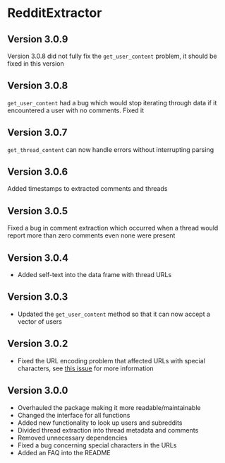 # RedditExtractor

## Version 3.0.9

Version 3.0.8 did not fully fix the `get_user_content` problem, it should be fixed in this version

## Version 3.0.8

`get_user_content` had a bug which would stop iterating through data if it encountered a user with no comments. Fixed it

## Version 3.0.7

`get_thread_content` can now handle errors without interrupting parsing

## Version 3.0.6

Added timestamps to extracted comments and threads

## Version 3.0.5

Fixed a bug in comment extraction which occurred when a thread would report more than zero comments even none were present

## Version 3.0.4

* Added self-text into the data frame with thread URLs

## Version 3.0.3

* Updated the `get_user_content` method so that it can now accept a vector of users

## Version 3.0.2

* Fixed the URL encoding problem that affected URLs with special characters, see [this issue](https://github.com/ivan-rivera/RedditExtractor/issues/17) for more information

## Version 3.0.0

* Overhauled the package making it more readable/maintainable
* Changed the interface for all functions
* Added new functionality to look up users and subreddits
* Divided thread extraction into thread metadata and comments
* Removed unnecessary dependencies
* Fixed a bug concerning special characters in the URLs
* Added an FAQ into the README
